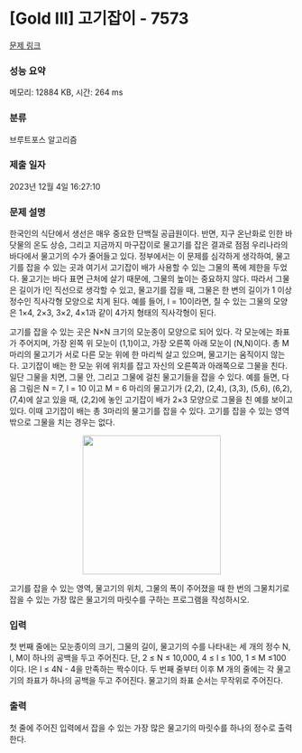 # [Gold III] 고기잡이 - 7573 

[문제 링크](https://www.acmicpc.net/problem/7573) 

### 성능 요약

메모리: 12884 KB, 시간: 264 ms

### 분류

브루트포스 알고리즘

### 제출 일자

2023년 12월 4일 16:27:10

### 문제 설명

<p>한국인의 식단에서 생선은 매우 중요한 단백질 공급원이다. 반면, 지구 온난화로 인한 바닷물의 온도 상승, 그리고 지금까지 마구잡이로 물고기를 잡은 결과로 점점 우리나라의 바다에서 물고기의 수가 줄어들고 있다. 정부에서는 이 문제를 심각하게 생각하여, 물고기를 잡을 수 있는 곳과 여기서 고기잡이 배가 사용할 수 있는 그물의 폭에 제한을 두었다. 물고기는 바다 표면 근처에 살기 때문에, 그물의 높이는 중요하지 않다. 따라서 그물은 길이가 l인 직선으로 생각할 수 있고, 물고기를 잡을 때, 그물은 한 변의 길이가 1 이상 정수인 직사각형 모양으로 치게 된다. 예를 들어, l = 10이라면, 칠 수 있는 그물의 모양은 1×4, 2×3, 3×2, 4×1과 같이 4가지 형태의 직사각형이 된다. </p>

<p>고기를 잡을 수 있는 곳은 N×N 크기의 모눈종이 모양으로 되어 있다. 각 모눈에는 좌표가 주어지며, 가장 왼쪽 위 모눈이 (1,1)이고, 가장 오른쪽 아래 모눈이 (N,N)이다. 총 M 마리의 물고기가 서로 다른 모눈 위에 한 마리씩 살고 있으며, 물고기는 움직이지 않는다. 고기잡이 배는 한 모눈 위에 위치를 잡고 자신의 오른쪽과 아래쪽으로 그물을 친다. 일단 그물을 치면, 그물 안, 그리고 그물에 걸친 물고기들을 잡을 수 있다. 예를 들면, 다음 그림은 N = 7, l = 10 이고 M = 6 마리의 물고기가 (2,2), (2,4), (3,3), (5,6), (6,2), (7,4)에 살고 있을 때, (2,2)에 놓인 고기잡이 배가 2×3 모양으로 그물을 친 예를 보이고 있다. 이때 고기잡이 배는 총 3마리의 물고기를 잡을 수 있다. 고기를 잡을 수 있는 영역 밖으로 그물을 치는 경우는 없다.</p>

<p style="text-align: center;"><img alt="" src="https://upload.acmicpc.net/b198ba72-f675-4909-8dd1-f7bc302b15cf/-/preview/" style="width: 245px; height: 246px;"></p>

<p>고기를 잡을 수 있는 영역, 물고기의 위치, 그물의 폭이 주어졌을 때 한 번의 그물치기로 잡을 수 있는 가장 많은 물고기의 마릿수를 구하는 프로그램을 작성하시오.</p>

### 입력 

 <p>첫 번째 줄에는 모눈종이의 크기, 그물의 길이, 물고기의 수를 나타내는 세 개의 정수 N, l, M이 하나의 공백을 두고 주어진다. 단, 2 ≤ N ≤ 10,000, 4 ≤ l ≤ 100, 1 ≤ M ≤100 이다. l은 l ≤ 4N - 4을 만족하는 짝수이다. 두 번째 줄부터 이후 M 개의 줄에는 각 물고기의 좌표가 하나의 공백을 두고 주어진다. 물고기의 좌표 순서는 무작위로 주어진다.</p>

### 출력 

 <p>첫 줄에 주어진 입력에서 잡을 수 있는 가장 많은 물고기의 마릿수를 하나의 정수로 출력한다.</p>

